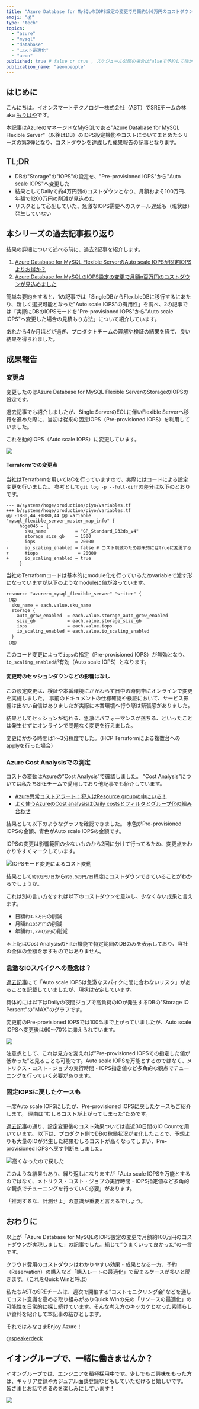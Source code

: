 ```yaml
---
title: "Azure Database for MySQLのIOPS設定の変更で月額約100万円のコストダウンが実現しました"
emoji: "💰"
type: "tech"
topics:
  - "azure"
  - "mysql"
  - "database"
  - "コスト最適化"
  - "aeon"
published: true # false or true , スケジュール公開の場合はfalseで予約して後からtrueにFix必要
publication_name: "aeonpeople"
---
```


## はじめに

こんにちは。イオンスマートテクノロジー株式会社（AST）でSREチームの林 aka [もりはや](https://twitter.com/morihaya55)です。

本記事はAzureのマネージドなMySQLである”Azure Database for MySQL Flexible Server”（以後はDB）のIOPS設定機能やコストについてまとめたシリーズの第3弾となり、コストダウンを達成した成果報告の記事となります。

## TL;DR

- DBの"Storage"の"IOPS"の設定を、"Pre-provisioned IOPS"から"Auto scale IOPS"へ変更した
- 結果としてDailyで約4万円弱のコストダウンとなり、月額およそ100万円、年額で1200万円の削減が見込めた
- リスクとして心配していた、急激なIOPS需要へのスケール遅延も（現状は）発生していない

## 本シリーズの過去記事振り返り

結果の詳細について述べる前に、過去2記事を紹介します。

1. [Azure Database for MySQL Flexible ServerのAuto scale IOPSが固定IOPSよりお得か？](https://zenn.dev/aeonpeople/articles/2c2f706c0ae173)
1. [Azure Database for MySQLのIOPS設定の変更で月額n百万円のコストダウンが見込めました](https://zenn.dev/aeonpeople/articles/a1cee204ce9529)

簡単な要約をすると、1の記事では「SingleDBからFlexibleDBに移行するにあたり、新しく選択可能となった"Auto scale IOPS"の有用性」を調べ、2の記事では「実際にDBのIOPSモードを"Pre-provisioned IOPS"から"Auto scale IOPS"へ変更した場合の見積もり方法」について紹介しています。

あれから4か月ほどが過ぎ、プロダクトチームの理解や検証の結果を経て、良い結果を得られました。

## 成果報告

### 変更点

変更したのはAzure Database for MySQL Flexible ServerのStorageのIOPSの設定です。

過去記事でも紹介しましたが、Single ServerのEOLに伴いFlexible Serverへ移行を進めた際に、当初は従来の固定IOPS（Pre-provisioned IOPS）を利用していました。

これを動的IOPS（Auto scale IOPS）に変更しています。

![](/images/morihaya-20250212-azure-mysql-iops3/2025-02-12-01-34-09.png)


#### Terraformでの変更点

当社はTerraformを用いてIaCを行っていますので、実際にはコードによる設定変更を行いました。
参考として`git log -p --full-diff`の差分は以下のとおりです。

```hcl
--- a/systems/hoge/production/piyo/variables.tf
+++ b/systems/hoge/production/piyo/variables.tf
@@ -1880,44 +1880,44 @@ variable "mysql_flexible_server_master_map_info" {
     hoge045 = {
       sku_name           = "GP_Standard_D32ds_v4"
       storage_size_gb    = 1500
-      iops               = 20000
-      io_scaling_enabled = false # コスト削減のため将来的にはtrueに変更する
+      #iops               = 20000
+      io_scaling_enabled = true
     }
```

当社のTerraformコードは基本的にmodule化を行っているためvariableで渡す形になっていますが以下のようなmoduleに値が渡っています。

```hcl
resource "azurerm_mysql_flexible_server" "writer" {
（略）
  sku_name = each.value.sku_name
  storage {
    auto_grow_enabled  = each.value.storage_auto_grow_enabled
    size_gb            = each.value.storage_size_gb
    iops               = each.value.iops
    io_scaling_enabled = each.value.io_scaling_enabled
  }
（略）
```

このコード変更によって`iops`の指定（Pre-provisioned IOPS）が無効となり、`io_scaling_enabled`が有効（Auto scale IOPS）となります。

#### 変更時のセッションダウンなどの影響はなし

この設定変更は、検証や本番環境にかかわらず日中の時間帯にオンラインで変更を実施しました。
事前のドキュメントの仕様確認や検証において、サービス影響は出ない自信はありましたが実際に本番環境へ行う際は緊張感がありました。

結果としてセッションが切れる、急激にパフォーマンスが落ちる、といったことは発生せずにオンラインで問題なく変更を行えました。

変更にかかる時間は1〜3分程度でした。（HCP Terraformによる複数台へのapplyを行った場合）

### Azure Cost Analysisでの測定

コストの変動はAzureの”Cost Analysis”で確認しました。
"Cost Analysis"については私たちSREチームで愛用しており他記事でも紹介しています。

- [Azure異常コストアラート：犯人はResource groupの中にいる！](https://zenn.dev/aeonpeople/articles/fafb830ab8b341)
- [よく使うAzureのCost analysisはDaily costsとフィルタとグループ化の組み合わせ](https://zenn.dev/aeonpeople/articles/morihaya-20241209-azure-costanalysis)

結果として以下のようなグラフを確認できました。
水色がPre-provisioned IOPSの金額、青色がAuto scale IOPSの金額です。

IOPSの変更は影響範囲の少ないものから2回に分けて行ってるため、変更点をわかりやすくマークしています。

![IOPSモード変更によるコスト変動](/images/morihaya-20250212-azure-mysql-iops3/2025-02-12-01-28-55.png)

結果として`約9万円/日`から`約5.5万円/日`程度にコストダウンできていることがわかるでしょうか。

これは別の言い方をすれば以下のコストダウンを意味し、少なくない成果と言えます。

- 日額`約3.5万円`の削減
- 月額`約105万円`の削減
- 年額`約1,270万円`の削減

＊上記はCost AnalysisのFilter機能で特定範囲のDBのみを表示しており、当社の全体の金額を示すものではありません。

### 急激なIOスパイクへの懸念は？

[過去記事](https://zenn.dev/aeonpeople/articles/a1cee204ce9529#%E6%B3%A8%E6%84%8F%EF%BC%9A-auto-scale-iops%E3%81%AF%E6%80%A5%E6%BF%80%E3%81%AA%E3%82%B9%E3%83%91%E3%82%A4%E3%82%AF%E3%81%AB%E9%96%93%E3%81%AB%E5%90%88%E3%82%8F%E3%81%AA%E3%81%84%E3%83%AA%E3%82%B9%E3%82%AF)にて「Auto scale IOPSは急激なスパイクに間に合わないリスク」があることを記載していましたが、現状は安定しています。

具体的には以下はDailyの夜間ジョブで高負荷のIOが発生するDBの"Storage IO Persent"の"MAX"のグラフです。

変更前のPre-provisioned IOPSでは100%まで上がっていましたが、Auto scale IOPSへ変更後は60〜70%に抑えられています。

![](/images/morihaya-20250212-azure-mysql-iops3/2025-02-12-02-19-36.png)

注意点として、これは見方を変えれば”Pre-provisioned IOPSでの指定した値が低かった”と見ることも可能です。Auto scale IOPSを万能とするのではなく、メトリクス・コスト・ジョブの実行時間・IOPS指定値など多角的な観点でチューニングを行っていく必要があります。

### 固定IOPSに戻したケースも

一度Auto scale IOPSにしたが、Pre-provisioned IOPSに戻したケースもご紹介します。
理由は”むしろコストが上がってしまった”ためです。

[過去記事]((https://zenn.dev/aeonpeople/articles/a1cee204ce9529))の通り、設定変更後のコスト効果ついては直近30日間のIO Countを用いています。
以下は、プロダクト側でDBの稼働状況が変化したことで、予想よりも大量のIOが発生した結果むしろコストが高くなってしまい、Pre-provisioned IOPSへ戻す判断をしました。

![高くなったので戻した](/images/morihaya-20250212-azure-mysql-iops3/2025-02-12-09-57-36.png)

このような結果もあり、繰り返しになりますが「Auto scale IOPSを万能とするのではなく、メトリクス・コスト・ジョブの実行時間・IOPS指定値など多角的な観点でチューニングを行っていく必要」があります。

「推測するな、計測せよ」の意識が重要と言えるでしょう。

## おわりに

以上が「Azure Database for MySQLのIOPS設定の変更で月額約100万円のコストダウンが実現しました」の記事でした。総じて”うまくいって良かった”の一言です。

クラウド費用のコストダウンはわかりやすい効果・成果となる一方、予約（Reservation）の購入など「購入レートの最適化」で留まるケースが多いと聞きます。（これをQuick Winと呼ぶ）

私たちASTのSREチームは、週次で開催する”コストモニタリング会”などを通してコスト意識を高める取り組みがありQuick Winの先の「リソースの最適化」の可能性を日常的に探し続けています。そんな考え方のキッカケとなった素晴らしい資料を紹介して本記事の結びとします。

それではみなさまEnjoy Azure！

@[speakerdeck](1ae7ed5e951b40dcaa2428b6070024f8)


## イオングループで、一緒に働きませんか？

イオングループでは、エンジニアを積極採用中です。少しでもご興味をもった方は、キャリア登録やカジュアル面談登録などもしていただけると嬉しいです。
皆さまとお話できるのを楽しみにしています！

[![](https://storage.googleapis.com/techhire-prd-assets/AEON/ATH_engineer_Zenn%E3%83%8F%E3%82%99%E3%83%8A%E3%83%BC.png)](https://engineer-recuruiting.aeon.info/)
